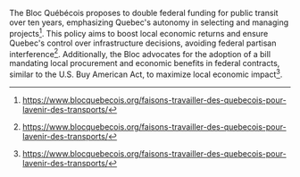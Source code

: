 The Bloc Québécois proposes to double federal funding for public transit over ten years, emphasizing Quebec's autonomy in selecting and managing projects[^1]. This policy aims to boost local economic returns and ensure Quebec's control over infrastructure decisions, avoiding federal partisan interference[^2]. Additionally, the Bloc advocates for the adoption of a bill mandating local procurement and economic benefits in federal contracts, similar to the U.S. Buy American Act, to maximize local economic impact[^3].

[^1]: https://www.blocquebecois.org/faisons-travailler-des-quebecois-pour-lavenir-des-transports/
[^2]: https://www.blocquebecois.org/faisons-travailler-des-quebecois-pour-lavenir-des-transports/
[^3]: https://www.blocquebecois.org/faisons-travailler-des-quebecois-pour-lavenir-des-transports/

